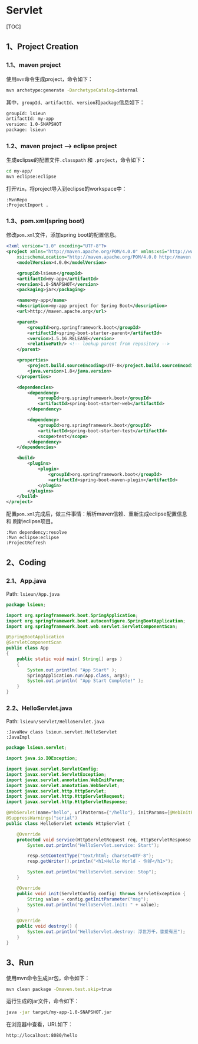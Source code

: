 # Servlet

[TOC]

## 1、Project Creation

### 1.1、maven project

使用`mvn`命令生成project，命令如下：

```bash
mvn archetype:generate -DarchetypeCatalog=internal
```

其中，`groupId`、`artifactId`、`version`和`package`信息如下：

```txt
groupId: lsieun
artifactId: my-app
version: 1.0-SNAPSHOT
package: lsieun
```

### 1.2、maven project --> eclipse project

生成eclipse的配置文件`.classpath` 和 `.project`，命令如下：

```bash
cd my-app/
mvn eclipse:eclipse 
```

打开`Vim`，将project导入到eclipse的workspace中：

```vim
:MvnRepo
:ProjectImport .
```

### 1.3、pom.xml(spring boot)

修改`pom.xml`文件，添加spring boot的配置信息。

```xml
<?xml version="1.0" encoding="UTF-8"?>
<project xmlns="http://maven.apache.org/POM/4.0.0" xmlns:xsi="http://www.w3.org/2001/XMLSchema-instance"
    xsi:schemaLocation="http://maven.apache.org/POM/4.0.0 http://maven.apache.org/xsd/maven-4.0.0.xsd">
    <modelVersion>4.0.0</modelVersion>

    <groupId>lsieun</groupId>
    <artifactId>my-app</artifactId>
    <version>1.0-SNAPSHOT</version>
    <packaging>jar</packaging>

    <name>my-app</name>
    <description>my-app project for Spring Boot</description>
    <url>http://maven.apache.org</url>

    <parent>
        <groupId>org.springframework.boot</groupId>
        <artifactId>spring-boot-starter-parent</artifactId>
        <version>1.5.16.RELEASE</version>
        <relativePath/> <!-- lookup parent from repository -->
	</parent>

    <properties>
        <project.build.sourceEncoding>UTF-8</project.build.sourceEncoding>
        <java.version>1.8</java.version>
    </properties>

    <dependencies>
        <dependency>
            <groupId>org.springframework.boot</groupId>
            <artifactId>spring-boot-starter-web</artifactId>
        </dependency>

        <dependency>
            <groupId>org.springframework.boot</groupId>
            <artifactId>spring-boot-starter-test</artifactId>
            <scope>test</scope>
        </dependency>
    </dependencies>

    <build>
        <plugins>
            <plugin>
                <groupId>org.springframework.boot</groupId>
                <artifactId>spring-boot-maven-plugin</artifactId>
            </plugin>
        </plugins>
    </build>    
</project>
```

配置`pom.xml`完成后，做三件事情：解析maven信赖、重新生成eclipse配置信息 和 刷新eclipse项目。

```vim
:Mvn dependency:resolve
:Mvn eclipse:eclipse
:ProjectRefresh
```

## 2、Coding

### 2.1、App.java

Path: `lsieun/App.java`

```java
package lsieun;

import org.springframework.boot.SpringApplication;
import org.springframework.boot.autoconfigure.SpringBootApplication;
import org.springframework.boot.web.servlet.ServletComponentScan;

@SpringBootApplication
@ServletComponentScan
public class App 
{
    public static void main( String[] args )
    {
        System.out.println( "App Start" );
        SpringApplication.run(App.class, args);
        System.out.println( "App Start Complete!" );
    }
}

```

### 2.2、HelloServlet.java

Path: `lsieun/servlet/HelloServlet.java`

```vim
:JavaNew class lsieun.servlet.HelloServlet
:JavaImpl
```

```java
package lsieun.servlet;

import java.io.IOException;

import javax.servlet.ServletConfig;
import javax.servlet.ServletException;
import javax.servlet.annotation.WebInitParam;
import javax.servlet.annotation.WebServlet;
import javax.servlet.http.HttpServlet;
import javax.servlet.http.HttpServletRequest;
import javax.servlet.http.HttpServletResponse;

@WebServlet(name="hello", urlPatterns={"/hello"}, initParams={@WebInitParam(name="msg", value="I love three things in this world.")}, loadOnStartup=1)
@SuppressWarnings("serial")
public class HelloServlet extends HttpServlet {

    @Override
    protected void service(HttpServletRequest req, HttpServletResponse resp) throws ServletException, IOException {
        System.out.println("HelloServlet.service: Start");

        resp.setContentType("text/html; charset=UTF-8");
        resp.getWriter().println("<h1>Hello World - 你好</h1>");

        System.out.println("HelloServlet.service: Stop");
    }

    @Override
    public void init(ServletConfig config) throws ServletException {
        String value = config.getInitParameter("msg");
        System.out.println("HelloServlet.init: " + value);
    }

    @Override
    public void destroy() {
        System.out.println("HelloServlet.destroy: 浮世万千，挚爱有三");
    }
}

```

## 3、Run

使用mvn命令生成jar包，命令如下：

```bash
mvn clean package -Dmaven.test.skip=true
```

运行生成的jar文件，命令如下：

```bash
java -jar target/my-app-1.0-SNAPSHOT.jar
```

在浏览器中查看，URL如下：

```url
http://localhost:8080/hello
```





